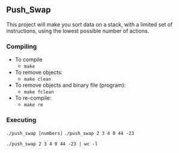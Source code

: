 ## Push_Swap

This project will make you sort data on a stack, with a limited set of instructions, using
the lowest possible number of actions.

### Compiling

* To compile
	- `make`
* To remove objects:
	- `make clean`
* To remove objects and binary file (program):
	- `make fclean`
* To re-compile:
	- `make re`

### Executing

`./push_swap [numbers]`
`./push_swap 2 3 4 0 44 -23`

`./push_swap 2 3 4 0 44 -23 | wc -l`

